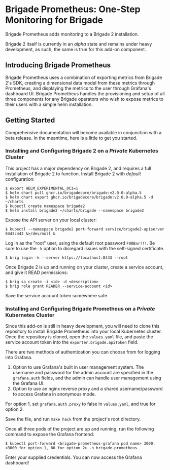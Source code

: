# Brigade Prometheus: One-Step Monitoring for Brigade

Brigade Prometheus adds monitoring to a Brigade 2 installation.

Brigade 2 itself is currently in an _alpha_ state and remains under heavy
development, as such, the same is true for this add-on component.

## Introducing Brigade Prometheus

Brigade Prometheus uses a combination of exporting metrics from Brigade 2's SDK, creating a dimensional data model from these metrics through Prometheus, and displaying the metrics to the user through Grafana's dashboard UI. Brigade Prometheus handles the provisioning and setup of all three components for any Brigade operators who wish to expose metrics to their users with a simple helm installation.

## Getting Started

Comprehensive documentation will become available in conjunction with a beta
release. In the meantime, here is a little to get you started.

### Installing and Configuring Brigade 2 on a _Private_ Kubernetes Cluster

This project has a major dependency on Brigade 2, and requires a full installation of Brigade 2 to function. Install Brigade 2 with _default_ configuration:

```console
$ export HELM_EXPERIMENTAL_OCI=1
$ helm chart pull ghcr.io/brigadecore/brigade:v2.0.0-alpha.5
$ helm chart export ghcr.io/brigadecore/brigade:v2.0.0-alpha.5 -d ~/charts
$ kubectl create namespace brigade2
$ helm install brigade2 ~/charts/brigade --namespace brigade2
```

Expose the API server on your local cluster:

```console
$ kubectl --namespace brigade2 port-forward service/brigade2-apiserver 8443:443 &>/dev/null &
```

Log in as the "root" user, using the default root password `F00Bar!!!`. Be sure
to use the `-k` option to disregard issues with the self-signed certificate.

```console
$ brig login -k --server https://localhost:8443 --root
```

Once Brigade 2 is up and running on your cluster, create a service account, and give it READ permissions:

```console
$ brig sa create -i <id> -d <description>
$ brig role grant READER --service-account <id>
```

Save the service account token somewhere safe.

### Installing and Configuring Brigade Prometheus on a _Private_ Kubernetes Cluster

Since this add-on is still in heavy development, you will need to clone this repository to install Brigade Prometheus into your local Kubernetes cluster. Once the repository is cloned, open the `values.yaml` file, and paste the service account token into the `exporter.brigade.apiToken` field.

There are two methods of authentication you can choose from for logging into Grafana. 
1. Option to use Grafana's built in user management system. The username and password for the admin account are specified in the `grafana.auth` fields, and the admin can handle user management using the Grafana UI.
2. Option to use an nginx reverse proxy and a shared username/password to access Grafana in anonymous mode.

For option 1, set `grafana.auth.proxy` to false in `values.yaml`, and true for option 2.

Save the file, and run `make hack` from the project's root directory.

Once all three pods of the project are up and running, run the following command to expose the Grafana frontend:

```console
$ kubectl port-forward <brigade-prometheus-grafana pod name> 3000:<3000 for option 1, 80 for option 2> -n brigade-prometheus
```

Enter your supplied credentials. You can now access the Grafana dashboard!
